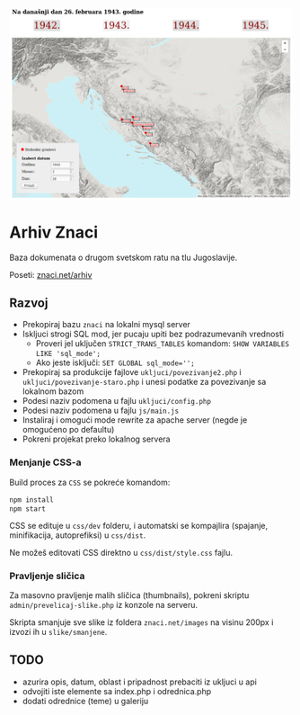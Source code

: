 [![](screen.png)](http://znaci.net/arhiv/)

# Arhiv Znaci

Baza dokumenata o drugom svetskom ratu na tlu Jugoslavije.

Poseti: [znaci.net/arhiv](http://znaci.net/arhiv/)

## Razvoj

- Prekopiraj bazu `znaci` na lokalni mysql server
- Iskljuci strogi SQL mod, jer pucaju upiti bez podrazumevanih vrednosti
  - Proveri jel uključen `STRICT_TRANS_TABLES` komandom: `SHOW VARIABLES LIKE 'sql_mode';`
  - Ako jeste isključi: `SET GLOBAL sql_mode='';`
- Prekopiraj sa produkcije fajlove `ukljuci/povezivanje2.php` i `ukljuci/povezivanje-staro.php` i unesi podatke za povezivanje sa lokalnom bazom
- Podesi naziv podomena u fajlu `ukljuci/config.php`
- Podesi naziv podomena u fajlu `js/main.js`
- Instaliraj i omogući mode rewrite za apache server (negde je omogućeno po defaultu)
- Pokreni projekat preko lokalnog servera

### Menjanje CSS-a

Build proces za `CSS` se pokreće komandom:
```
npm install
npm start
```

CSS se edituje u `css/dev` folderu, i automatski se kompajlira (spajanje, minifikacija, autoprefiksi) u `css/dist`.

Ne možeš editovati CSS direktno u `css/dist/style.css` fajlu.

### Pravljenje sličica

Za masovno pravljenje malih sličica (thumbnails), pokreni skriptu `admin/prevelicaj-slike.php` iz konzole na serveru.

Skripta smanjuje sve slike iz foldera `znaci.net/images` na visinu 200px i izvozi ih u `slike/smanjene`.

## TODO

- azurira opis, datum, oblast i pripadnost prebaciti iz ukljuci u api
- odvojiti iste elemente sa index.php i odrednica.php
- dodati odrednice (teme) u galeriju
